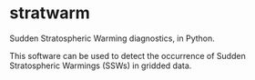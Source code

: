 # stratwarm
Sudden Stratospheric Warming diagnostics, in Python. 

This software can be used to detect the occurrence of
Sudden Stratospheric Warmings (SSWs) in gridded data.

[//]: # "References to add: Butler, Seviour's vortex-moments, Baldwin & co" 

